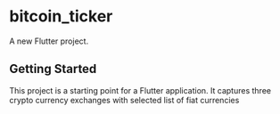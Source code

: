 # bitcoin_ticker

A new Flutter project.

## Getting Started

This project is a starting point for a Flutter application. It captures three crypto currency exchanges with selected list of fiat currencies
